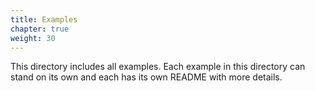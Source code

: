 ```yaml
---
title: Examples
chapter: true
weight: 30
---
```


This directory includes all examples. Each example in this directory can
stand on its own and each has its own README with more details.

